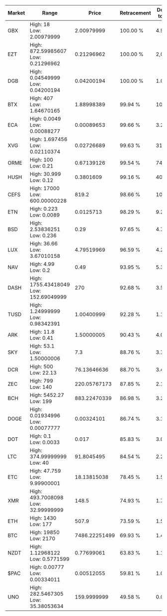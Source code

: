 | Market | Range | Price| Retracement | Doubles to 50% |
| --- | --- | --- | --- | --- |
| GBX | High: 18<br />Low: 2.00979999 | 2.00979999 | 100.00 % | 4.98 |
| EZT | High: 872.59985607<br />Low: 0.21296962 | 0.21296962 | 100.00 % | 2,049.15 |
| DGB | High: 0.04549999<br />Low: 0.04200194 | 0.04200194 | 100.00 % | 1.04 |
| BTX | High: 407<br />Low: 1.64670165 | 1.88998389 | 99.94 % | 108.11 |
| ECA | High: 0.0049<br />Low: 0.00088277 | 0.00089653 | 99.66 % | 3.23 |
| XVG | High: 1.697456<br />Low: 0.02110374 | 0.02726689 | 99.63 % | 31.51 |
| ORME | High: 100<br />Low: 0.21 | 0.67139126 | 99.54 % | 74.63 |
| HUSH | High: 30.999<br />Low: 0.12 | 0.3801609 | 99.16 % | 40.93 |
| CEFS | High: 17000<br />Low: 600.00000228 | 819.2 | 98.66 % | 10.74 |
| ETN | High: 0.223<br />Low: 0.0089 | 0.0125713 | 98.29 % | 9.22 |
| BSD | High: 2.53836251<br />Low: 0.236 | 0.29 | 97.65 % | 4.78 |
| LUX | High: 36.66<br />Low: 3.67010158 | 4.79519969 | 96.59 % | 4.21 |
| NAV | High: 4.99<br />Low: 0.2 | 0.49 | 93.95 % | 5.30 |
| DASH | High: 1755.43418049<br />Low: 152.69049999 | 270 | 92.68 % | 3.53 |
| TUSD | High: 1.24999999<br />Low: 0.98342391 | 1.00400999 | 92.28 % | 1.11 |
| ARK | High: 11.8<br />Low: 0.41 | 1.50000005 | 90.43 % | 4.07 |
| SKY | High: 53.1<br />Low: 1.50000006 | 7.3 | 88.76 % | 3.74 |
| DCR | High: 500<br />Low: 22.13 | 76.13646636 | 88.70 % | 3.43 |
| ZEC | High: 799<br />Low: 140 | 220.05767173 | 87.85 % | 2.13 |
| BCH | High: 5452.27<br />Low: 199 | 883.22470339 | 86.98 % | 3.20 |
| DOGE | High: 0.01934996<br />Low: 0.00077777 | 0.00324101 | 86.74 % | 3.11 |
| DOT | High: 0.1<br />Low: 0.0033 | 0.017 | 85.83 % | 3.04 |
| LTC | High: 374.99999999<br />Low: 40 | 91.8045495 | 84.54 % | 2.26 |
| ETC | High: 47.759<br />Low: 9.99900001 | 18.13815038 | 78.45 % | 1.59 |
| XMR | High: 493.7008098<br />Low: 32.99999999 | 148.5 | 74.93 % | 1.77 |
| ETH | High: 1430<br />Low: 177 | 507.9 | 73.59 % | 1.58 |
| BTC | High: 19850<br />Low: 2170 | 7486.22251499 | 69.93 % | 1.47 |
| NZDT | High: 1.12968122<br />Low: 0.5771599 | 0.77699061 | 63.83 % | 1.10 |
| $PAC | High: 0.00777<br />Low: 0.00334011 | 0.00512055 | 59.81 % | 1.08 |
| UNO | High: 282.5467305<br />Low: 35.38053634 | 159.9999999 | 49.58 % | 0.00 |
